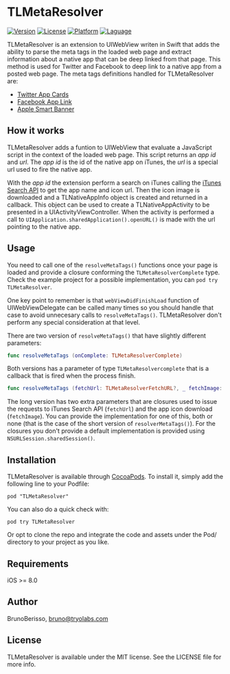 # TLMetaResolver

[![Version](https://img.shields.io/cocoapods/v/TLMetaResolver.svg?style=flat)](http://cocoadocs.org/docsets/TLMetaResolver)
[![License](https://img.shields.io/cocoapods/l/TLMetaResolver.svg?style=flat)](http://cocoadocs.org/docsets/TLMetaResolver)
[![Platform](https://img.shields.io/cocoapods/p/TLMetaResolver.svg?style=flat)](http://cocoadocs.org/docsets/TLMetaResolver)
[![Laguage](https://img.shields.io/badge/language-Swift-orange.svg)](https://developer.apple.com/swift/)

TLMetaResolver is an extension to UIWebView writen in Swift that adds the ability to parse the meta tags in the loaded web page and extract information about a native app that can be deep linked from that page. This method is used for Twitter and Facebook to deep link to a native app from a posted web page. The meta tags definitions handled for TLMetaResolver are:

- [Twitter App Cards](https://dev.twitter.com/cards/types/app)
- [Facebook App Link](http://applinks.org/documentation/)
- [Apple Smart Banner](https://developer.apple.com/library/ios/documentation/AppleApplications/Reference/SafariWebContent/PromotingAppswithAppBanners/PromotingAppswithAppBanners.html)

## How it works

TLMetaResolver adds a funtion to UIWebView that evaluate a JavaScript script in the context of the loaded web page. This script returns an _app id_ and _url_. The _app id_ is the id of the native app on iTunes, the _url_ is a special url used to fire the native app.

With the _app id_ the extension perform a search on iTunes calling the [iTunes Search API](https://www.apple.com/itunes/affiliates/resources/documentation/itunes-store-web-service-search-api.html) to get the app name and icon url. Then the icon image is downloaded and a TLNativeAppInfo object is created and returned in a callback. This object can be used to create a TLNativeAppActivity to be presented in a UIActivityViewController. When the activity is performed a call to ``UIApplication.sharedApplication().openURL()`` is made with the url pointing to the native app.

## Usage

You need to call one of the ``resolveMetaTags()`` functions once your page is loaded and provide a closure conforming the ``TLMetaResolverComplete`` type. Check the example project for a possible implementation, you can ``pod try TLMetaResolver``.

One key point to remember is that ``webViewDidFinishLoad`` function of UIWebViewDelegate can be called many times so you should handle that case to avoid unnecesary calls to ``resolveMetaTags()``. TLMetaResolver don't perform any special consideration at that level.

There are two version of ``resolveMetaTags()`` that have slightly different parameters:

```swift
func resolveMetaTags (onComplete: TLMetaResolverComplete)
```

Both versions has a parameter of type ``TLMetaResolvercomplete`` that is a callback that is fired when the process finish.

```swift
func resolveMetaTags (fetchUrl: TLMetaResolverFetchURL?, _ fetchImage: TLMetaResolverFetchURL?, _ onComplete: TLMetaResolverComplete)
```

The long version has two extra parameters that are closures used to issue the requests to iTunes Search API  (``fetchUrl``)  and the app icon download (``fetchImage``). You can provide the implementation for one of this, both or none (that is the case of the short version of ``resolverMetaTags()``). For the closures you don't provide a default implementation is provided using ``NSURLSession.sharedSession()``.

## Installation

TLMetaResolver is available through [CocoaPods](http://cocoapods.org). To install
it, simply add the following line to your Podfile:

    pod "TLMetaResolver"

You can also do a quick check with:

    pod try TLMetaResolver

Or opt to clone the repo and integrate the code and assets under the Pod/ directory to your project as you like.

## Requirements

iOS >= 8.0

## Author

BrunoBerisso, bruno@tryolabs.com

## License

TLMetaResolver is available under the MIT license. See the LICENSE file for more info.

